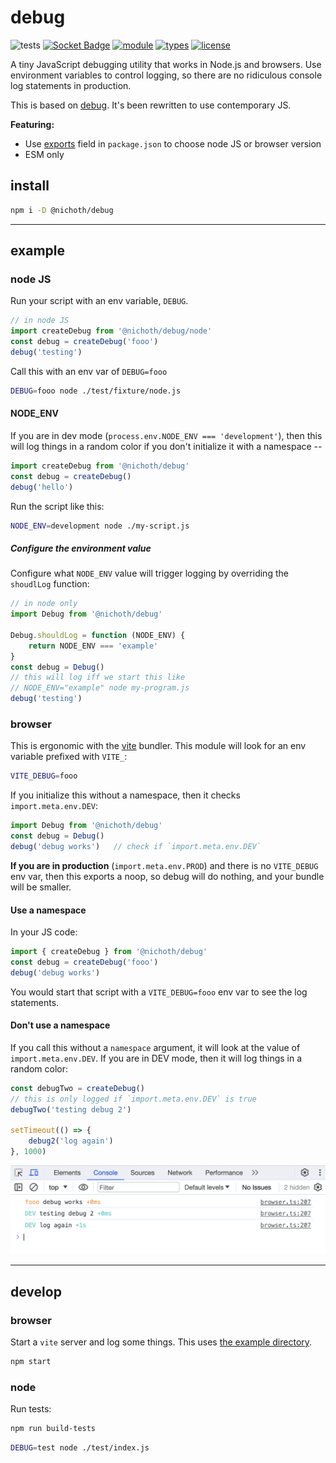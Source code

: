 # debug
![tests](https://github.com/nichoth/debug/actions/workflows/nodejs.yml/badge.svg)
[![Socket Badge](https://socket.dev/api/badge/npm/package/@nichoth/debug)](https://socket.dev/npm/package/@nichoth/debug)
[![module](https://img.shields.io/badge/module-ESM-blue)](README.md)
[![types](https://img.shields.io/npm/types/@nichoth/debug)](README.md)
[![license](https://img.shields.io/badge/license-MIT-brightgreen)](LICENSE)

A tiny JavaScript debugging utility that works in Node.js and browsers. Use environment variables to control logging, so there are no ridiculous console log statements in production.

This is based on [debug](https://github.com/debug-js/debug). It's been rewritten to use contemporary JS.

**Featuring:**
* Use [exports](https://github.com/nichoth/debug/blob/main/package.json#L31) field in `package.json` to choose node JS or browser version
* ESM only

## install

```sh
npm i -D @nichoth/debug
```

------------------------------------------------------------------

## example

### node JS
Run your script with an env variable, `DEBUG`.

```js
// in node JS
import createDebug from '@nichoth/debug/node'
const debug = createDebug('fooo')
debug('testing')
```

Call this with an env var of `DEBUG=fooo`
```sh
DEBUG=fooo node ./test/fixture/node.js
```

#### NODE_ENV
If you are in dev mode (`process.env.NODE_ENV === 'development'`), then this will log things in a random color if you don't initialize it with a namespace --

```js
import createDebug from '@nichoth/debug'
const debug = createDebug()
debug('hello')
```

Run the script like this:
```sh
NODE_ENV=development node ./my-script.js
```

##### Configure the environment value
Configure what `NODE_ENV` value will trigger logging by overriding the `shoudlLog` function:
```js
// in node only
import Debug from '@nichoth/debug'

Debug.shouldLog = function (NODE_ENV) {
    return NODE_ENV === 'example'
}
const debug = Debug()
// this will log iff we start this like
// NODE_ENV="example" node my-program.js
debug('testing')
```

### browser
This is ergonomic with the [vite](https://vitejs.dev/) bundler. This module will look for an env variable prefixed with `VITE_`:
```sh
VITE_DEBUG=fooo
```

If you initialize this without a namespace, then it checks `import.meta.env.DEV`:
```js
import Debug from '@nichoth/debug'
const debug = Debug()
debug('debug works')   // check if `import.meta.env.DEV`
```

**If you are in production** (`import.meta.env.PROD`) and there is no `VITE_DEBUG` env var, then this exports a noop, so debug will do nothing, and your bundle will be smaller.

#### Use a namespace
In your JS code:
```js
import { createDebug } from '@nichoth/debug'
const debug = createDebug('fooo')
debug('debug works')
```

You would start that script with a `VITE_DEBUG=fooo` env var to see the log statements.

#### Don't use a namespace
If you call this without a `namespace` argument, it will look at the value of `import.meta.env.DEV`. If you are in DEV mode, then it will log things in a random color:

```js
const debugTwo = createDebug()
// this is only logged if `import.meta.env.DEV` is true
debugTwo('testing debug 2')

setTimeout(() => {
    debug2('log again')
}, 1000)
```

![Screenshot of `debug` in a browser](screenshot2.png)

-------------------------------------------------------------------

## develop

### browser
Start a `vite` server and log some things. This uses [the example directory](./example/).

```sh
npm start
```

### node
Run tests:

```sh
npm run build-tests
```

```sh
DEBUG=test node ./test/index.js
```

